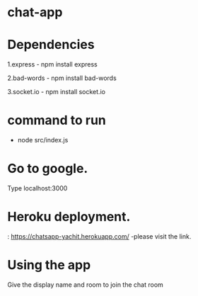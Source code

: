 # chat-app

# Dependencies

1.express - npm install express

2.bad-words - npm install bad-words

3.socket.io - npm install socket.io

# command to run 
- node src/index.js

# Go to google.
Type localhost:3000

# Heroku deployment. 
: https://chatsapp-yachit.herokuapp.com/ -please visit the link.

# Using the app
Give the display name and room to join the chat room
